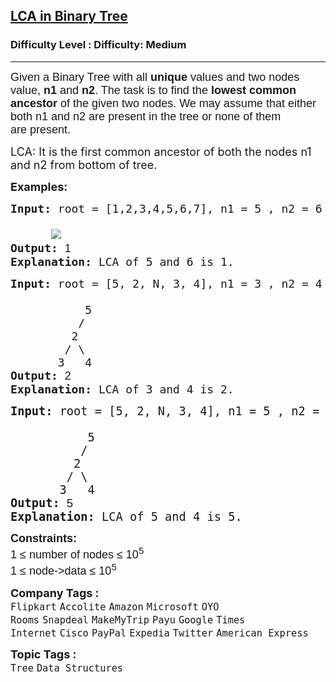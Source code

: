 <h2><a href="https://www.geeksforgeeks.org/problems/lowest-common-ancestor-in-a-binary-tree/1?itm_source=geeksforgeeks">LCA in Binary Tree</a></h2><h3>Difficulty Level : Difficulty: Medium</h3><hr><div class="problems_problem_content__Xm_eO"><p><span style="font-size: 18px;"><span style="font-family: arial,helvetica,sans-serif;">Given a Binary Tree with all <strong>unique</strong> values and two nodes value,&nbsp;<strong>n1</strong> and <strong>n2</strong>. The task is to find the<strong>&nbsp;lowest common ancestor</strong> of the given two nodes. We may assume that either both n1 and n2 are present in the tree or none of them are&nbsp;present. </span></span></p>
<p><span style="font-size: 18px;">LCA: It is the first common ancestor of both the nodes n1 and n2 from bottom of tree.</span></p>
<p><span style="font-size: 18px;"><strong>Examples:</strong></span></p>
<pre><span style="font-size: 18px;"><strong>Input: </strong>root = [1,2,3,4,5,6,7], n1 = 5 , n2 = 6<br>
&nbsp;     <img src="https://media.geeksforgeeks.org/wp-content/uploads/20220726133857/UntitledDiagramdrawio-300x179.png">
<strong>Output: </strong><span style="font-family: arial,helvetica,sans-serif;">1
</span><strong>Explanation: </strong></span><span style="font-size: 18px;">LCA of 5 and 6 is 1.</span></pre>
<pre><span style="font-size: 18px;"><strong style="font-size: 18px;">Input: </strong><span style="font-size: 18px;">root = [5, 2, N, 3, 4], n1 = 3 , n2 = 4 <br>
           5    
      &nbsp;   /    
      &nbsp;  2  
      &nbsp; / \  
      &nbsp;3   4
</span><strong style="font-size: 18px;">Output: </strong><span style="font-family: arial,helvetica,sans-serif;">2
</span><strong style="font-size: 18px;">Explanation: </strong><span style="font-size: 18px;">LCA of 3 and 4 is 2.</span><strong style="font-size: 18px;"> </strong></span></pre>
<pre><span style="font-size: 14pt;"><strong style="font-size: 14pt;">Input: </strong><span style="font-size: 14pt;">root = </span><span style="font-size: 18.6667px;">[5, 2, N, 3, 4], n1 = 5 , n2 = 4 <br></span><span style="font-size: 14pt;">
           5    
      &nbsp;   /    
      &nbsp;  2  
      &nbsp; / \  
      &nbsp;3   4
</span><strong style="font-size: 14pt;">Output: </strong><span style="font-family: arial,helvetica,sans-serif;">5
</span><strong style="font-size: 14pt;">Explanation: </strong><span style="font-size: 14pt;">LCA of 5 and 4 is 5.</span><strong style="font-size: 14pt;"> </strong></span></pre>
<p><span style="font-size: 18px;"><span style="font-family: arial,helvetica,sans-serif;"><strong>Constraints:</strong><br>1 ≤ number of nodes ≤ 10<sup>5</sup><br>1 ≤ node-&gt;data ≤ 10<sup>5</sup></span></span></p></div><p><span style=font-size:18px><strong>Company Tags : </strong><br><code>Flipkart</code>&nbsp;<code>Accolite</code>&nbsp;<code>Amazon</code>&nbsp;<code>Microsoft</code>&nbsp;<code>OYO Rooms</code>&nbsp;<code>Snapdeal</code>&nbsp;<code>MakeMyTrip</code>&nbsp;<code>Payu</code>&nbsp;<code>Google</code>&nbsp;<code>Times Internet</code>&nbsp;<code>Cisco</code>&nbsp;<code>PayPal</code>&nbsp;<code>Expedia</code>&nbsp;<code>Twitter</code>&nbsp;<code>American Express</code>&nbsp;<br><p><span style=font-size:18px><strong>Topic Tags : </strong><br><code>Tree</code>&nbsp;<code>Data Structures</code>&nbsp;
